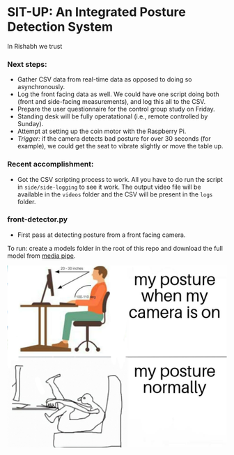 # SIT-UP: An Integrated Posture Detection System

In Rishabh we trust

### Next steps:

- Gather CSV data from real-time data as opposed to doing so asynchronously.
- Log the front facing data as well. We could have one script doing both (front and side-facing measurements), and log this all to the CSV.
- Prepare the user questionnaire for the control group study on Friday.
- Standing desk will be fully operatational (i.e., remote controlled by Sunday).
- Attempt at setting up the coin motor with the Raspberry Pi.
- <i>Trigger:</i> if the camera detects bad posture for over 30 seconds (for example), we could get the seat to vibrate slightly or move the table up.

### Recent accomplishment:

- Got the CSV scripting process to work. All you have to do run the script in `side/side-logging` to see it work. The output video file will be available in the `videos` folder and the CSV will be present in the `logs` folder.

### front-detector.py

- First pass at detecting posture from a front facing camera.

To run: create a models folder in the root of this repo and download the full model from [media pipe](https://ai.google.dev/edge/mediapipe/solutions/vision/pose_landmarker#models).

![meme](images/4bkje8amisu61.png)